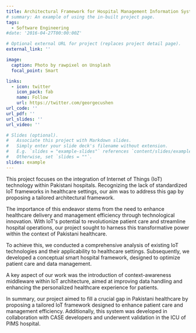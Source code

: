 ```yaml
---
title: Architectural Framework for Hospital Management Information System based on Internet of Things
# summary: An example of using the in-built project page.
tags:
  - Software Engineering
#date: '2016-04-27T00:00:00Z'

# Optional external URL for project (replaces project detail page).
external_link: ''

image:
  caption: Photo by rawpixel on Unsplash
  focal_point: Smart

links:
  - icon: twitter
    icon_pack: fab
    name: Follow
    url: https://twitter.com/georgecushen
url_code: ''
url_pdf: ''
url_slides: ''
url_video: ''

# Slides (optional).
#   Associate this project with Markdown slides.
#   Simply enter your slide deck's filename without extension.
#   E.g. `slides = "example-slides"` references `content/slides/example-slides.md`.
#   Otherwise, set `slides = ""`.
slides: example
---
```


This project focuses on the integration of Internet of Things (IoT) technology within Pakistani hospitals. Recognizing the lack of standardized IoT frameworks in healthcare settings, our aim was to address this gap by proposing a tailored architectural framework.

The importance of this endeavor stems from the need to enhance healthcare delivery and management efficiency through technological innovation. With IoT's potential to revolutionize patient care and streamline hospital operations, our project sought to harness this transformative power within the context of Pakistani healthcare.

To achieve this, we conducted a comprehensive analysis of existing IoT technologies and their applicability to healthcare settings. Subsequently, we developed a conceptual smart hospital framework, designed to optimize patient care and data management.

A key aspect of our work was the introduction of context-awareness middleware within IoT architecture, aimed at improving data handling and enhancing the personalized healthcare experience for patients.

In summary, our project aimed to fill a crucial gap in Pakistani healthcare by proposing a tailored IoT framework designed to enhance patient care and management efficiency. Additionally, this system was developed in collaboration with CASE developers and underwent validation in the ICU of PIMS hospital.
